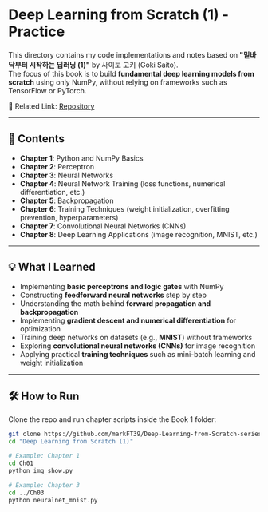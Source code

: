 # Deep Learning from Scratch (1) - Practice

This directory contains my code implementations and notes based on **"밑바닥부터 시작하는 딥러닝 (1)"** by 사이토 고키 (Goki Saito).  
The focus of this book is to build **fundamental deep learning models from scratch** using only NumPy, without relying on frameworks such as TensorFlow or PyTorch.

📎 Related Link: [Repository](https://github.com/markFT39/Deep-Learning-from-Scratch-series)

---

## 📁 Contents
- **Chapter 1**: Python and NumPy Basics  
- **Chapter 2**: Perceptron  
- **Chapter 3**: Neural Networks  
- **Chapter 4**: Neural Network Training (loss functions, numerical differentiation, etc.)  
- **Chapter 5**: Backpropagation  
- **Chapter 6**: Training Techniques (weight initialization, overfitting prevention, hyperparameters)  
- **Chapter 7**: Convolutional Neural Networks (CNNs)  
- **Chapter 8**: Deep Learning Applications (image recognition, MNIST, etc.)

---

## 💡 What I Learned
- Implementing **basic perceptrons and logic gates** with NumPy  
- Constructing **feedforward neural networks** step by step  
- Understanding the math behind **forward propagation and backpropagation**  
- Implementing **gradient descent and numerical differentiation** for optimization  
- Training deep networks on datasets (e.g., **MNIST**) without frameworks  
- Exploring **convolutional neural networks (CNNs)** for image recognition  
- Applying practical **training techniques** such as mini-batch learning and weight initialization  

---

## 🛠 How to Run
Clone the repo and run chapter scripts inside the Book 1 folder:

```bash
git clone https://github.com/markFT39/Deep-Learning-from-Scratch-series.git
cd "Deep Learning from Scratch (1)"

# Example: Chapter 1
cd Ch01
python img_show.py

# Example: Chapter 3
cd ../Ch03
python neuralnet_mnist.py

